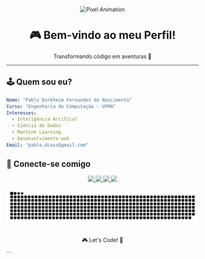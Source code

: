 <!-- Banner animado estilo retrô -->
<p align="center">
  <img src="https://media1.giphy.com/media/v1.Y2lkPTc5MGI3NjExNnkwY3lxMzNoYjcxMTd6N3kxOHI1ZjR3aG1meHhnb2xvZHpxbDZrMCZlcD12MV9pbnRlcm5hbF9naWZfYnlfaWQmY3Q9Zw/bGgsc5mWoryfgKBx1u/giphy.gif" width="150" alt="Pixel Animation">
</p>

<h1 align="center">🎮 Bem-vindo ao meu Perfil!</h1>
<p align="center">Transformando código em aventuras 🚀</p>

---

## 🕹️ Quem sou eu?
```yaml
Nome: "Pablo Durkheim Fernandes do Nascimento"
Curso: "Engenharia de Computação - UFRN"
Interesses:
  - Inteligência Artifical
  - Ciência de Dados
  - Machine Learning
  - Desenvolvimento web
Email: "pablo.dcass@gmail.com"

```

## 🚀 Conecte-se comigo
<p align="center"> <a href="http://www.linkedin.com/in/pablo-durkheim-315786379" target="_blank"> <img src="https://img.shields.io/badge/LinkedIn-0077B5?style=for-the-badge&logo=linkedin&logoColor=white" /> </a> <a href="https://www.instagram.com/pablodurkheim/" target="_blank"> <img src="https://img.shields.io/badge/Instagram-E4405F?style=for-the-badge&logo=instagram&logoColor=white" /> </a> <a href="mailto:pablo.dcass@gmail.com" target="_blank"> <img src="https://img.shields.io/badge/Email-D14836?style=for-the-badge&logo=gmail&logoColor=white" /> </a> <a href="https://wwws.cnpq.br/cvlattesweb/PKG_MENU.menu?f_cod=FE2A65F69DA17C716AB5B96D1610F78F#" target="_blank"> <img src="https://img.shields.io/badge/Lattes-4682B4?style=for-the-badge" /> </a> </p>


<p align="center"> <img src="https://raw.githubusercontent.com/Platane/snk/output/github-contribution-grid-snake.svg" alt="Snake animation" /> </p>

<p align="center">🎮 Let's Code! 🚀</p> ```
